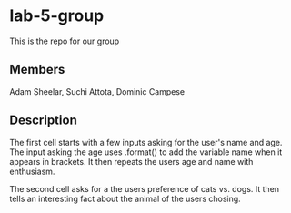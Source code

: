 # lab-5-group
This is the repo for our group

## Members
Adam Sheelar, Suchi Attota, Dominic Campese

## Description
The first cell starts with a few inputs asking for the user's name and age. The input asking the age uses .format() to add the variable name when it appears in brackets. It then repeats the users age and name with enthusiasm.

The second cell asks for a the users preference of cats vs. dogs. It then tells an interesting fact about the animal of the users chosing. 
